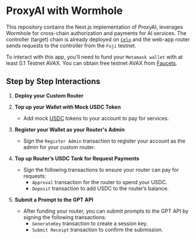 # ProxyAI with Wormhole

This repository contains the Next.js implementation of ProxyAI, leverages Wormhole for cross-chain authorization and payments for AI services. The controller (target) chain is already deployed on [`Celo`](https://alfajores.celoscan.io/address/0x52567724E0260319652dce08671980E8Bcc08776) and the web-app router sends requests to the controller from the `Fuji` testnet.

To interact with this app, you'll need to fund your `Metamask wallet` with at least 0.1 Testnet AVAX. You can obtain free testnet AVAX from [Faucets](http://faucets.chain.link).

## Step by Step Interactions

1. **Deploy your Custom Router**


2. **Top up your Wallet with Mock USDC Token**

   - Add mock [USDC](https://testnet.snowtrace.io/token/0xC96824Ee77B0905144465E5A3dd768e74025D438?chainid=43113) tokens to your account to pay for services.

3. **Register your Wallet as your Router's Admin**

   - Sign the `Register Admin` transaction to register your account as the admin for your custom router.

4. **Top up Router’s USDC Tank for Request Payments**

   - Sign the following transactions to ensure your router can pay for requests:
     - `Approval` transaction for the router to spend your USDC.
     - `Deposit` transaction to add USDC to the router’s balance.

5. **Submit a Prompt to the GPT API**
   - After funding your router, you can submit prompts to the GPT API by signing the following transactions:
     - `GenerateKey` transaction to create a session key.
     - `Submit Receipt` transaction to confirm the submission.
